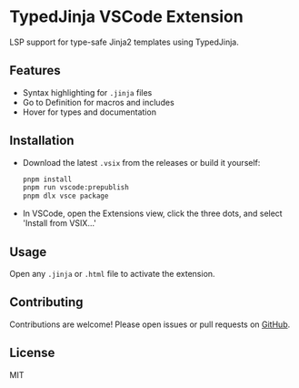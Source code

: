 # TypedJinja VSCode Extension

LSP support for type-safe Jinja2 templates using TypedJinja.

## Features
- Syntax highlighting for `.jinja` files
- Go to Definition for macros and includes
- Hover for types and documentation

## Installation
- Download the latest `.vsix` from the releases or build it yourself:
  ```sh
  pnpm install
  pnpm run vscode:prepublish
  pnpm dlx vsce package
  ```
- In VSCode, open the Extensions view, click the three dots, and select 'Install from VSIX...'

## Usage
Open any `.jinja` or `.html` file to activate the extension.

## Contributing
Contributions are welcome! Please open issues or pull requests on [GitHub](https://github.com/dakixr/TypedJinja).

## License
MIT 